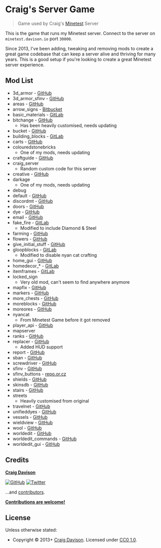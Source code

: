 # Craig's Server Game

> Game used by Craig's [Minetest](https://www.minetest.net) Server

This is the game that runs my Minetest server. Connect to the server on `minetest.davison.io` port `30000`.

Since 2013, I've been adding, tweaking and removing mods to create a great game codebase that can keep a server alive and thriving for many years. This is a good setup if you're looking to create a great Minetest server experience.

## Mod List

* 3d_armor - [GitHub](https://github.com/stujones11/minetest-3d_armor)
* 3d_armor_sfinv - [GitHub](https://github.com/stujones11/minetest-3d_armor)
* areas - [GitHub](https://github.com/ShadowNinja/areas)
* arrow_signs - [Bitbucket](https://bitbucket.org/adrido/arrow_signs/src)
* basic_materials - [GitLab](https://gitlab.com/VanessaE/basic_materials)
* bitchange - [GitHub](https://github.com/SmallJoker/bitchange)
  * Has been heavily customised, needs updating
* bucket - [GitHub](https://github.com/minetest/minetest_game)
* building_blocks - [GitLab](https://gitlab.com/VanessaE/homedecor_modpack)
* carts - [GitHub](https://github.com/minetest/minetest_game)
* colouredstonebricks
  * One of my mods, needs updating
* craftguide - [GitHub](https://github.com/minetest-mods/craftguide)
* craig_server
  * Random custom code for this server
* creative - [GitHub](https://github.com/minetest/minetest_game)
* darkage
  * One of my mods, needs updating
* debug
* default - [GitHub](https://github.com/minetest/minetest_game)
* discordmt - [GitHub](https://github.com/archfan7411/discordmt)
* doors - [GitHub](https://github.com/minetest/minetest_game)
* dye - [GitHub](https://github.com/minetest/minetest_game)
* email - [GitHub](https://github.com/rubenwardy/email)
* fake_fire - [GitLab](https://gitlab.com/VanessaE/homedecor_modpack)
  * Modified to include Diamond & Steel
* farming - [GitHub](https://github.com/minetest/minetest_game)
* flowers - [GitHub](https://github.com/minetest/minetest_game)
* give_initial_stuff - [GitHub](https://github.com/minetest/minetest_game)
* gloopblocks - [GitLab](https://gitlab.com/VanessaE/gloopblocks)
  * Modified to disable nyan cat crafting
* home_gui - [GitHub](https://github.com/cornernote/minetest-home_gui)
* homedecor_* - [GitLab](https://gitlab.com/VanessaE/homedecor_modpack)
* itemframes - [GitLab](https://gitlab.com/VanessaE/homedecor_modpack)
* locked_sign
  * Very old mod, can't seem to find anywhere anymore
* mapfix - [GitHub](https://github.com/minetest-mods/mapfix)
* markers - [GitHub](https://github.com/Sokomine/markers)
* more_chests - [GitHub](https://github.com/minetest-mods/more_chests)
* moreblocks - [GitHub](https://github.com/minetest-mods/moreblocks)
* moreores - [GitHub](https://github.com/minetest-mods/moreores)
* nyancat
  * From Minetest Game before it got removed
* player_api - [GitHub](https://github.com/minetest/minetest_game)
* mapserver
* ranks - [GitHub](https://github.com/octacian/ranks)
* replacer - [GitHub](https://github.com/Sokomine/replacer)
  * Added HUD support
* report - [GitHub](https://github.com/rubenwardy/report)
* sban - [GitHub](https://github.com/shivajiva101/sban)
* screwdriver - [GitHub](https://github.com/minetest/minetest_game)
* sfinv - [GitHub](https://github.com/minetest/minetest_game)
* sfinv_buttons - [repo.or.cz](http://repo.or.cz/minetest_sfinv_buttons.git)
* shields - [GitHub](https://github.com/stujones11/minetest-3d_armor)
* skinsdb - [GitHub](https://github.com/minetest-mods/skinsdb)
* stairs - [GitHub](https://github.com/minetest/minetest_game)
* streets
  * Heavily customised from original
* travelnet - [GitHub](https://github.com/Sokomine/travelnet)
* unifieddyes - [GitHub](https://gitlab.com/VanessaE/unifieddyes)
* vessels - [GitHub](https://github.com/minetest/minetest_game)
* wieldview - [GitHub](https://github.com/stujones11/minetest-3d_armor)
* wool - [GitHub](https://github.com/minetest/minetest_game)
* worldedit - [GitHub](https://github.com/Uberi/Minetest-WorldEdit)
* worldedit_commands - [GitHub](https://github.com/Uberi/Minetest-WorldEdit)
* worldedit_gui - [GitHub](https://github.com/Uberi/Minetest-WorldEdit)

## Credits

**[Craig Davison](https://davison.io)**

[![GitHub](https://img.shields.io/github/followers/davisonio.svg?style=social&label=Follow%20@davisonio)](https://github.com/davisonio) [![Twitter](https://img.shields.io/twitter/follow/davisonio.svg?style=social)](https://twitter.com/davisonio)

...and [contributors](https://github.com/davisonio/craig-server_game/graphs/contributors).

**[Contributions are welcome!](https://github.com/davisonio/craig-server_game/blob/master/contributing.md)**

## License

Unless otherwise stated:
- Copyright © 2013+ [Craig Davison](https://davison.io). Licensed under [CC0 1.0](https://creativecommons.org/publicdomain/zero/1.0/).
